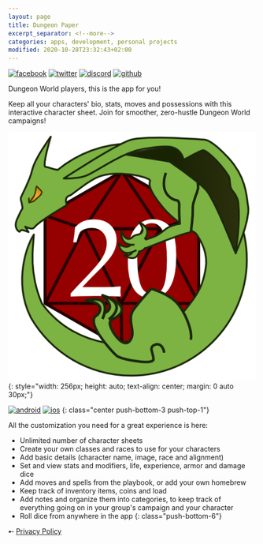 ```yaml
---
layout: page
title: Dungeon Paper
excerpt_separator: <!--more-->
categories: apps, development, personal projects
modified: 2020-10-28T23:32:43+02:00
---
```


[![facebook](https://img.shields.io/static/v1?label=Like&style=social&logo=facebook&message=%20)](https://bit.ly/DungeonPaper-Facebook)
[![twitter](https://img.shields.io/twitter/follow/espadrine?label=Follow&style=social)](https://bit.ly/DungeonPaper-Twitter)
[![discord](https://img.shields.io/discord/719848105586982915?label=Chat&logo=discord&style=social)](https://bit.ly/DungeonPaper-Discord)
[![github](https://img.shields.io/github/stars/DungeonPaper/dungeon-paper-app?style=social)](https://bit.ly/DungeonPaper-GitHub)

Dungeon World players, this is the app for you!

Keep all your characters' bio, stats, moves and possessions with this interactive character sheet. Join for smoother, zero-hustle Dungeon World campaigns!

![dungeon paper](/assets/images/dungeon-paper/logo-512.png)
{: style="width: 256px; height: auto; text-align: center; margin: 0 auto 30px;"}

[![android](https://img.shields.io/static/v1?label=Google%20Play&style=for-the-badge&logo=google-play&message=%E2%80%BA&labelColor=689f38&color=33691e&)](https://bit.ly/DungeonPaper-Android) [![ios](https://img.shields.io/static/v1?label=App%20Store&style=for-the-badge&logo=apple&message=%E2%80%BA&labelColor=000000&color=000000&)](https://bit.ly/DungeonPaper-iOS)
{: class="center push-bottom-3 push-top-1"}

All the customization you need for a great experience is here:

* Unlimited number of character sheets
* Create your own classes and races to use for your characters
* Add basic details (character name, image, race and alignment)
* Set and view stats and modifiers, life, experience, armor and damage dice
* Add moves and spells from the playbook, or add your own homebrew
* Keep track of inventory items, coins and load
* Add notes and organize them into categories, to keep track of everything going on in your group's campaign and your character
* Roll dice from anywhere in the app
{: class="push-bottom-6"}

➸ [Privacy Policy](https://bit.ly/DungeonPaper-Privacy)